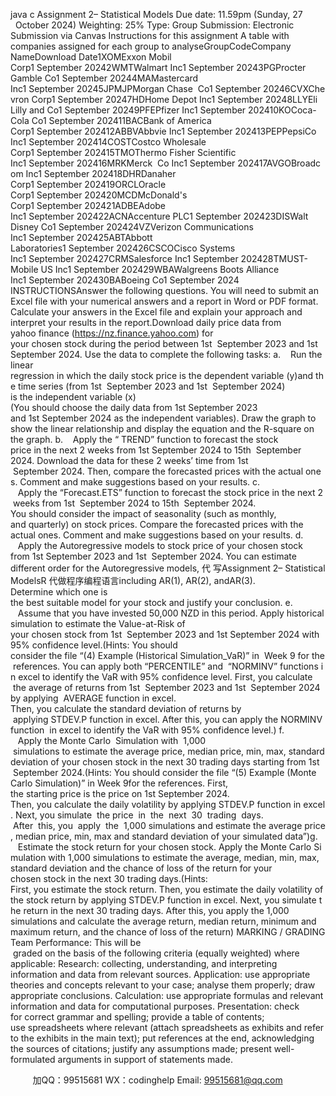 java c
Assignment 2– Statistical Models
Due date: 11.59pm (Sunday, 27   October 2024)
Weighting: 25%
Type: Group
Submission: Electronic Submission via Canvas
Instructions for this assignment
A table with companies assigned for each group to analyseGroupCodeCompany NameDownload Date1XOMExxon Mobil Corp1 September 20242WMTWalmart Inc1 September 20243PGProcter  Gamble Co1 September 20244MAMastercard Inc1 September 20245JPMJPMorgan Chase  Co1 September 20246CVXChevron Corp1 September 20247HDHome Depot Inc1 September 20248LLYEli Lilly and Co1 September 20249PFEPfizer Inc1 September 202410KOCoca-Cola Co1 September 202411BACBank of America Corp1 September 202412ABBVAbbvie Inc1 September 202413PEPPepsiCo Inc1 September 202414COSTCostco Wholesale Corp1 September 202415TMOThermo Fisher Scientific Inc1 September 202416MRKMerck  Co Inc1 September 202417AVGOBroadcom Inc1 September 202418DHRDanaher Corp1 September 202419ORCLOracle Corp1 September 202420MCDMcDonald's Corp1 September 202421ADBEAdobe Inc1 September 202422ACNAccenture PLC1 September 202423DISWalt Disney Co1 September 202424VZVerizon Communications Inc1 September 202425ABTAbbott Laboratories1 September 202426CSCOCisco Systems Inc1 September 202427CRMSalesforce Inc1 September 202428TMUST-Mobile US Inc1 September 202429WBAWalgreens Boots Alliance Inc1 September 202430BABoeing Co1 September 2024
INSTRUCTIONSAnswer the following questions. You will need to submit an Excel file with your numerical answers and a report in Word or PDF format. Calculate your answers in the Excel file and explain your approach and interpret your results in the report.Download daily price data from yahoo finance (https://nz.finance.yahoo.com) for your chosen stock during the period between 1st  September 2023 and 1st  September 2024. Use the data to complete the following tasks:
a.    Run the linear regression in which the daily stock price is the dependent variable (y)and the time series (from 1st  September 2023 and 1st  September 2024) is the independent variable (x) (You should choose the daily data from 1st September 2023 and 1st September 2024 as the independent variables). Draw the graph to show the linear relationship and display the equation and the R-square on the graph.
b.    Apply the “ TREND” function to forecast the stock price in the next 2 weeks from 1st September 2024 to 15th  September 2024. Download the data for these 2 weeks’ time from 1st  September 2024. Then, compare the forecasted prices with the actual ones. Comment and make suggestions based on your results.
c.    Apply the “Forecast.ETS” function to forecast the stock price in the next 2 weeks from 1st  September 2024 to 15th  September 2024. You should consider the impact of seasonality (such as monthly, and quarterly) on stock prices. Compare the forecasted prices with the actual ones. Comment and make suggestions based on your results.
d.    Apply the Autoregressive models to stock price of your chosen stock from 1st
September 2023 and 1st  September 2024. You can estimate different order for the Autoregressive models, 代 写Assignment 2– Statistical ModelsR
代做程序编程语言including AR(1), AR(2), andAR(3). Determine which one is the best suitable model for your stock and justify your conclusion.
e.    Assume that you have invested 50,000 NZD in this period. Apply historical simulation to estimate the Value-at-Risk of your chosen stock from 1st  September 2023 and 1st September 2024 with 95% confidence level.(Hints: You should consider the file “(4) Example (Historical Simulation_VaR)” in  Week 9 for the references. You can apply both “PERCENTILE” and  “NORMINV” functions in excel to identify the VaR with 95% confidence level. First, you calculate  the average of returns from 1st  September 2023 and 1st  September 2024 by applying  AVERAGE function in excel. Then, you calculate the standard deviation of returns by  applying STDEV.P function in excel. After this, you can apply the NORMINVfunction  in excel to identify the VaR with 95% confidence level.)
f.    Apply the Monte Carlo  Simulation with  1,000  simulations to estimate the average price, median price, min, max, standard deviation of your chosen stock in the next 30 trading days starting from 1st  September 2024.(Hints: You should consider the file “(5) Example (Monte Carlo Simulation)” in Week 9for the references. First, the starting price is the price on 1st September 2024. Then, you calculate the daily volatility by applying STDEV.P function in excel. Next, you simulate  the price  in  the  next  30  trading  days.  After  this, you  apply  the  1,000 simulations and estimate the average price, median price, min, max and standard deviation of your simulated data”)g.    Estimate the stock return for your chosen stock. Apply the Monte Carlo Simulation with 1,000 simulations to estimate the average, median, min, max, standard deviation and the chance of loss of the return for your chosen stock in the next 30 trading days.(Hints: First, you estimate the stock return. Then, you estimate the daily volatility of the stock return by applying STDEV.P function in excel. Next, you simulate the return in the next 30 trading days. After this, you apply the 1,000 simulations and calculate the average return, median return, minimum and maximum return, and the chance of loss of the return)
MARKING / GRADING
Team Performance: This will be  graded on the basis of the following criteria (equally weighted) where applicable:
Research: collecting, understanding, and interpreting information and data from relevant sources.
Application: use appropriate theories and concepts relevant to your case; analyse them properly; draw appropriate conclusions.
Calculation: use appropriate formulas and relevant information and data for computational purposes.
Presentation: check for correct grammar and spelling; provide a table of contents; use spreadsheets where relevant (attach spreadsheets as exhibits and refer to the exhibits in the main text); put references at the end, acknowledging the sources of citations; justify any assumptions made; present well-formulated arguments in support of statements made.







         
加QQ：99515681  WX：codinghelp  Email: 99515681@qq.com
